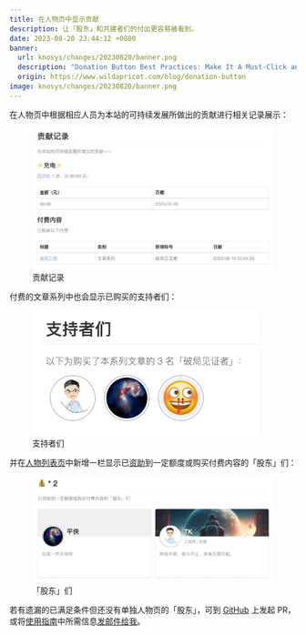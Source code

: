 ```yaml
---
title: 在人物页中显示贡献
description: 让「股东」和共建者们的付出更容易被看到。
date: 2023-08-20 23:44:12 +0800
banner:
  url: knosys/changes/20230820/banner.png
  description: "Donation Button Best Practices: Make It A Must-Click and Raise More Funds!"
  origin: https://www.wildapricot.com/blog/donation-button
image: knosys/changes/20230820/banner.png
---
```


在人物页中根据相应人员为本站的可持续发展所做出的贡献进行相关记录展示：

<figure>
  <img src="/knosys/changes/20230820/contribution.png" alt="贡献记录">
  <figcaption>贡献记录</figcaption>
</figure>

付费的文章系列中也会显示已购买的支持者们：

<figure>
  <img src="/knosys/changes/20230820/buyers.png" alt="支持者们">
  <figcaption>支持者们</figcaption>
</figure>

并在[人物列表页](https://ourai.ws/people/)中新增一栏显示已[资助](https://ourai.ws/sponsor/#donation)到一定额度或购买付费内容的「股东」们：

<figure>
  <img src="/knosys/changes/20230820/card-list.png" alt="「股东」们">
  <figcaption>「股东」们</figcaption>
</figure>

若有遗漏的已满足条件但还没有单独人物页的「股东」，可到 [GitHub](https://github.com/ourairyu/persona) 上发起 PR，或将[使用指南](https://github.com/ourairyu/persona/tree/master/guide)中所需信息[发邮件给我](mailto:ourairyu@gmail.com)。
